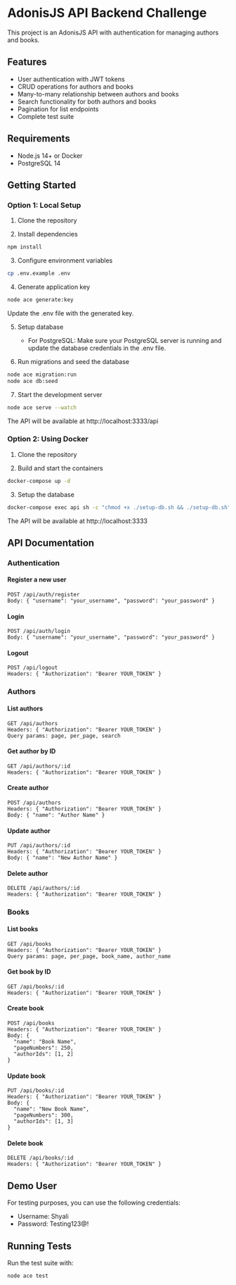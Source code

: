 # AdonisJS API Backend Challenge

This project is an AdonisJS API with authentication for managing authors and books.

## Features

- User authentication with JWT tokens
- CRUD operations for authors and books
- Many-to-many relationship between authors and books
- Search functionality for both authors and books
- Pagination for list endpoints
- Complete test suite

## Requirements

- Node.js 14+ or Docker
- PostgreSQL 14 

## Getting Started

### Option 1: Local Setup

1. Clone the repository

2. Install dependencies
```bash
npm install
```

3. Configure environment variables
```bash
cp .env.example .env
```

4. Generate application key
```bash
node ace generate:key
```
Update the .env file with the generated key.

5. Setup database
   - For PostgreSQL:
     Make sure your PostgreSQL server is running and update the database credentials in the .env file.

6. Run migrations and seed the database
```bash
node ace migration:run
node ace db:seed
```

7. Start the development server
```bash
node ace serve --watch
```

The API will be available at http://localhost:3333/api

### Option 2: Using Docker

1. Clone the repository

2. Build and start the containers
```bash
docker-compose up -d
```

3. Setup the database
```bash
docker-compose exec api sh -c "chmod +x ./setup-db.sh && ./setup-db.sh"
```

The API will be available at http://localhost:3333

## API Documentation

### Authentication

#### Register a new user
```
POST /api/auth/register
Body: { "username": "your_username", "password": "your_password" }
```

#### Login
```
POST /api/auth/login
Body: { "username": "your_username", "password": "your_password" }
```

#### Logout
```
POST /api/logout
Headers: { "Authorization": "Bearer YOUR_TOKEN" }
```

### Authors

#### List authors
```
GET /api/authors
Headers: { "Authorization": "Bearer YOUR_TOKEN" }
Query params: page, per_page, search
```

#### Get author by ID
```
GET /api/authors/:id
Headers: { "Authorization": "Bearer YOUR_TOKEN" }
```

#### Create author
```
POST /api/authors
Headers: { "Authorization": "Bearer YOUR_TOKEN" }
Body: { "name": "Author Name" }
```

#### Update author
```
PUT /api/authors/:id
Headers: { "Authorization": "Bearer YOUR_TOKEN" }
Body: { "name": "New Author Name" }
```

#### Delete author
```
DELETE /api/authors/:id
Headers: { "Authorization": "Bearer YOUR_TOKEN" }
```

### Books

#### List books
```
GET /api/books
Headers: { "Authorization": "Bearer YOUR_TOKEN" }
Query params: page, per_page, book_name, author_name
```

#### Get book by ID
```
GET /api/books/:id
Headers: { "Authorization": "Bearer YOUR_TOKEN" }
```

#### Create book
```
POST /api/books
Headers: { "Authorization": "Bearer YOUR_TOKEN" }
Body: { 
  "name": "Book Name", 
  "pageNumbers": 250, 
  "authorIds": [1, 2] 
}
```

#### Update book
```
PUT /api/books/:id
Headers: { "Authorization": "Bearer YOUR_TOKEN" }
Body: { 
  "name": "New Book Name",
  "pageNumbers": 300,
  "authorIds": [1, 3]
}
```

#### Delete book
```
DELETE /api/books/:id
Headers: { "Authorization": "Bearer YOUR_TOKEN" }
```

## Demo User

For testing purposes, you can use the following credentials:

- Username: Shyali
- Password: Testing123@!


## Running Tests

Run the test suite with:

```bash
node ace test
```
